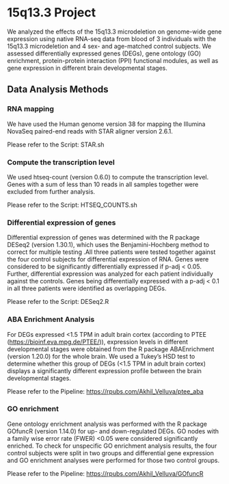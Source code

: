 # 15q13.3 Project
We analyzed the effects of the 15q13.3 microdeletion on genome-wide gene expression using native RNA-seq data from blood of 3 individuals with the 15q13.3 microdeletion and 4 sex- and age-matched control subjects. We assessed differentially expressed genes (DEGs), gene ontology (GO) enrichment, protein-protein interaction (PPI) functional modules, as well as gene expression in different brain developmental stages.
## Data Analysis Methods
### RNA mapping
We have used the Human genome version 38 for mapping the Illumina NovaSeq paired-end reads with STAR aligner version 2.6.1. 

Please refer to the Script: STAR.sh
### Compute the transcription level
We used htseq-count (version 0.6.0) to compute the transcription level. Genes with a sum of less than 10 reads in all samples together were excluded from further analysis.

Please refer to the Script: HTSEQ_COUNTS.sh

### Differential expression of genes 
Differential expression of genes was determined with the R package DESeq2 (version 1.30.1), which uses the Benjamini-Hochberg method to correct for multiple testing .All three patients were tested together against the four control subjects for differential expression of RNA. Genes were considered to be significantly differentially expressed if p-adj < 0.05. Further, differential expression was analyzed for each patient individually against the controls. Genes being differentially expressed with a p-adj < 0.1 in all three patients were identified as overlapping DEGs.

Please refer to the Script: DESeq2.R
###  ABA Enrichment Analysis
For DEGs expressed <1.5 TPM in adult brain cortex (according to PTEE (https://bioinf.eva.mpg.de/PTEE/)), expression levels in different developmental stages were obtained from the R package ABAEnrichment (version 1.20.0) for the whole brain. 
We used a Tukey’s HSD test to determine whether this group of DEGs (<1.5 TPM in adult brain cortex) displays a significantly different expression profile between the brain developmental stages.

Please refer to the Pipeline: https://rpubs.com/Akhil_Velluva/ptee_aba

### GO enrichment
Gene ontology enrichment analysis was performed with the R package GOfuncR (version 1.14.0) for up- and down-regulated DEGs. GO nodes with a family wise error rate (FWER) <0.05 were considered significantly enriched. To check for unspecific GO enrichment analysis results, the four control subjects were split in two groups and differential gene expression and GO enrichment analyses were performed for those two control groups.

Please refer to the Pipeline: https://rpubs.com/Akhil_Velluva/GOfuncR


